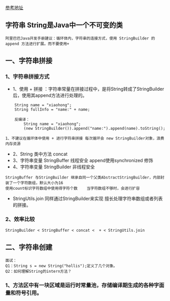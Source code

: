[参考地址](https://mp.weixin.qq.com/s/Zs8en3T8TxCMbxGWHkDwBw)
## 字符串 String是Java中一个不可变的类
```
阿里巴巴Java开发手册建议：循环体内，字符串的连接方式，使用 StringBuilder 的 append 方法进行扩展。而不要使用+
```
## 一、字符串拼接
### 1、字符串拼接方式
- 1、使用 + 拼接 ：字符串常量在拼接过程中，是将String转成了StringBuilder后，使用其append方法进行处理的。
```
    String name = "xiaohong";
    String fullInfo = "name:" + name;

    反编译：
        String name = "xiaohong";
        (new StringBuilder()).append("name:").append(name).toString();
```
~~~
1、不建议在循环体中使用 + 进行字符串拼接 每次循环会 new StringBuilder对象，浪费内存资源
~~~
- 2、String 类中方法 concat
- 3、字符串变量 StringBuffer 线程安全 append使用synchronized 修饰
- 4、字符串变量 StringBuilder 非线程安全
```
StringBuffer 与StringBuilder 继承自同一个父类AbstractStringBuilder，内部封装了一个字符数组，默认大小为16
使用count标识字符数组中使用得字符个数    当字符数组不够时，会进行扩容
```
- StringUtils.join  同样通过StringBuilder来实现 擅长处理字符串数组或者列表的拼接。

### 2、效率比较
```
StringBuilder < StringBuffer < concat <  + < StringUtils.join
```
## 二、字符串创建
```
面试：
Q1：String s = new String("hollis");定义了几个对象。
Q2：如何理解String的intern方法？
```
### 1、方法区中有一块区域是运行时常量池，存储编译期生成的各种字面量和符号引用。


